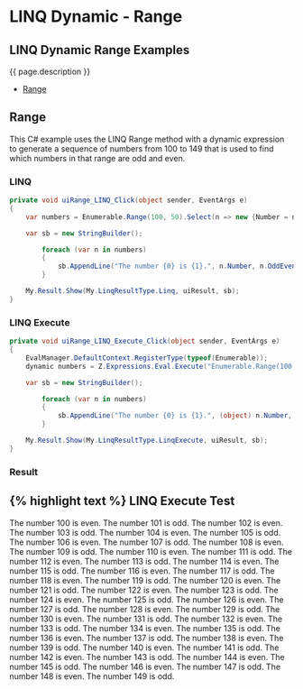 # LINQ Dynamic - Range

## LINQ Dynamic Range Examples
{{ page.description }}

- [Range](#range)

## Range
This C# example uses the LINQ Range method with a dynamic expression to generate a sequence of numbers from 100 to 149 that is used to find which numbers in that range are odd and even.

### LINQ
```csharp
private void uiRange_LINQ_Click(object sender, EventArgs e)
{
	var numbers = Enumerable.Range(100, 50).Select(n => new {Number = n, OddEven = n % 2 == 1 ? "odd" : "even"});

	var sb = new StringBuilder();

		foreach (var n in numbers)
		{
			sb.AppendLine("The number {0} is {1}.", n.Number, n.OddEven);
		}

	My.Result.Show(My.LinqResultType.Linq, uiResult, sb);
}
```

### LINQ Execute
```csharp
private void uiRange_LINQ_Execute_Click(object sender, EventArgs e)
{
	EvalManager.DefaultContext.RegisterType(typeof(Enumerable));
	dynamic numbers = Z.Expressions.Eval.Execute("Enumerable.Range(100, 50).Select(n => new { Number = n, OddEven = n % 2 == 1 ? 'odd' : 'even' })");

	var sb = new StringBuilder();

		foreach (var n in numbers)
		{
			sb.AppendLine("The number {0} is {1}.", (object) n.Number, (object) n.OddEven);
		}

	My.Result.Show(My.LinqResultType.LinqExecute, uiResult, sb);
}
```

### Result
{% highlight text %}
LINQ Execute Test
------------------------------
The number 100 is even.
The number 101 is odd.
The number 102 is even.
The number 103 is odd.
The number 104 is even.
The number 105 is odd.
The number 106 is even.
The number 107 is odd.
The number 108 is even.
The number 109 is odd.
The number 110 is even.
The number 111 is odd.
The number 112 is even.
The number 113 is odd.
The number 114 is even.
The number 115 is odd.
The number 116 is even.
The number 117 is odd.
The number 118 is even.
The number 119 is odd.
The number 120 is even.
The number 121 is odd.
The number 122 is even.
The number 123 is odd.
The number 124 is even.
The number 125 is odd.
The number 126 is even.
The number 127 is odd.
The number 128 is even.
The number 129 is odd.
The number 130 is even.
The number 131 is odd.
The number 132 is even.
The number 133 is odd.
The number 134 is even.
The number 135 is odd.
The number 136 is even.
The number 137 is odd.
The number 138 is even.
The number 139 is odd.
The number 140 is even.
The number 141 is odd.
The number 142 is even.
The number 143 is odd.
The number 144 is even.
The number 145 is odd.
The number 146 is even.
The number 147 is odd.
The number 148 is even.
The number 149 is odd.

```
